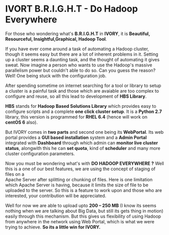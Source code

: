 # IVORT B.R.I.G.H.T - Do Hadoop Everywhere

For those who wondering what's **B.R.I.G.H.T** in **IVORY**, it is **Beautiful, Resourceful, Insightful,Graphical, Hadoop Tool**.  

If you have ever come around a task of automating a Hadoop cluster, though it seems easy but there are a lot of inherent problems in it. Setting up a cluster seems a daunting task, and the thought of automating it gives sweat. Now imagine a person who wants to use the Hadoop's massive parallelism power but couldn't able to do so.
Can you guess the reason? Well! One being stuck with the configuration job.

After spending sometime on internet searching for a tool or library to setup a cluster is a painful task and those which are avaiable are too complex to configure and reuse, 
so all this lead to development of **HBS Library**.

**HBS** stands for **Hadoop Based Solutions Library** which provides easy to configure scripts and a complete **one click cluster setup**. It is a **Python 2.7** library, this version is programmed for **RHEL 6.4** (hence will work on **centOS 6** also).

But IVORY comes in **two parts** and second one being its **WebPortal**. Its web portal provides a **GUI based installation** system and a **Admin Portal** integrated with **Dashboard**  through which admin can **monitor live cluster status**, alongwith this he can **set quota**, kind of **scheduler** and many more cluster configuration parameters.

Now you must be wondering what's with **DO HADOOP EVERYWHERE ?** 
Well this is a one of our best features, we are using the concept of staging of files on a  
Apache Server after splitting or chunking of files. Here is one limitation which Apache Server is having, because it limits the size of file to be uploaded to the server.
So this is a feature to work upon and those who are interested, your contribution will be appreciated.

Well for now we are able to upload upto **200 – 250 MB** (I know its seems nothing when we are talking about Big Data, but still its gets thing in motion) easily through this mechanism. But this gives us flexibility of using Hadoop from anywhere in the network using Web Portal, which is what we were trying to achieve. **So its a little win  for  IVORY.** 

